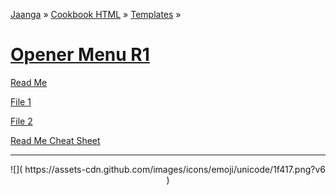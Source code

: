 ﻿<!--
<span style=display:none; >[You are now in a GitHub source code view - click this link to view this read me file as a web page]( http://jaanga.github.io/cookbook-html/templates/ "View file as a web page." ) </span>
<input onclick=window.location.href='https://github.com/jaanga/jaanga.github.io/tree/master/cookbook-html/templates/'; type=button  value='You are now in a GitHub web page view - Click this button to view this read me file as source code' />
-->

[Jaanga]( http://jaanga.github.io ) » [Cookbook HTML]( http://jaanga.github.io/cookbook-html/  ) » 
[Templates]( http://jaanga.github.io/cookbook-html/templates/  ) »

[Opener Menu R1]( index.html )
==
[Read Me]( #readme.md )

[File 1]( #../test/file1.md )

[File 2]( #../test/file2.md )

[Read Me Cheat Sheet]( #../test/readme-cheat-sheet.md )


***

<center>
![]( https://assets-cdn.github.com/images/icons/emoji/unicode/1f417.png?v6 )